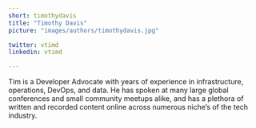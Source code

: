 ```yaml
---
short: timothydavis
title: "Timothy Davis"
picture: "images/authors/timothydavis.jpg"

twitter: vtimd
linkedin: vtimd

---
```


Tim is a Developer Advocate with years of experience in infrastructure, operations, DevOps, and data. He has spoken at many large global conferences and small community meetups alike, and has a plethora of written and recorded content online across numerous niche’s of the tech industry.